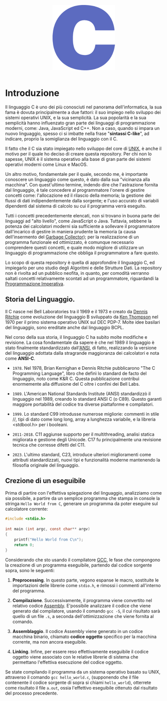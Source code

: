 <div style="width: 100%; display: inline-flex; justify-content:center; align-items:center;">
    <img src = "assets/logo-c.png" alt = "Logo Linguaggio C" style = "max-width: 200px; padding: 1em 2em;" />
</div>

# Introduzione     

Il linguaggio C è uno dei più conosciuti nel panorama dell'informatica, la sua fama è dovuta principalmente a due
fattori: il suo impiego nello sviluppo dei sistemi operativi UNIX, e la sua semplicità. La sua popolarità e la sua
semplicità hanno influenzato gran parte dei linguaggi di programmazione moderni, come: Java, JavaScript ed C++. Non a
caso, quando si impara un nuovo linguaggio, spesso ci si imbatte nella frase "__sintassi C-like__", ad indicare, proprio
la somiglianza del linguaggio con il C.

Il fatto che il C sia stato impiegato nello sviluppo del core di [UNIX](https://it.wikipedia.org/wiki/Unix), è anche il
motivo per il quale ho deciso di creare questa repository. Per chi non lo sapesse, UNIX è il sistema operativo alla base
di gran parte dei sistemi operativi moderni come Linux e MacOS. 

Un altro motivo, fondamentale per il quale, secondo me, è importante conoscere un linguaggio come questo, è dato dalla
sua "vicinanza alla macchina". Con quest'ultimo termine, indendo dire che l'astrazione fornita dal linguaggio, è tale 
concedere al programmatore l'onere di gestire concetti come: l'allocazione ed il rilascio della memoria; 
la gestione dei flussi di dati indipendentemente dalla sorgente; e l'uso accurato di variabili dipendenti dal sistema 
di calcolo su cui il programma verrà eseguito.

Tutti i concetti precedentemente elencati, non si trovano in buona parte dei linguaggi ad "alto livello", come
JavaScript o Java. Tuttavia, sebbene la potenza dei calcolatori moderni sia sufficiente a sollevare il programmatore
dall'incarico di gestire in maniera prudente la memoria (a causa dell'insermento del [Garbage Collector](https://it.wikipedia.org/wiki/Garbage_collection)); per la realizzazione di un programma funzionale ed ottimizzato, è comunque necessario comprendere questi
concetti, e quale modo migliore di utilizzare un linguaggio di programmazione che obbliga il programmatore a fare questo. 

Lo scopo di questa repository è quella di approfondire il linguaggio C, ed impiegarlo per uno studio degli Algoritmi e
delle Strutture Dati. La repository non è rivolta ad un pubblico neofita, in quanto, per comodità verranno saltati
concetti relativamente scontati ad un programmatore, riguardandi la [Programmazione Imperativa](https://it.wikipedia.org/wiki/Programmazione_imperativa).

## Storia del Linguaggio.

Il C nasce nei Bell Laboratories tra il 1969 e il 1973 e creato da [Dennis Ritchie](https://it.wikipedia.org/wiki/Dennis_Ritchie) 
come evoluzione del linguaggio B sviluppato da [Ken Thompson](https://it.wikipedia.org/wiki/Ken_Thompson) nel 1970 per 
il primo sistema operativo UNIX sul DEC PDP-7. Molte idee basilari del linguaggio, sono ereditate anche dal linguaggio 
BCPL. 

Nel corso della sua storia, il linguaggio C ha subito molte modifiche e revisione. La cosa fondamentale da sapere è che
nel 1989 il linguaggio è stato finalmente standardizzato dall'[ANSI](https://it.wikipedia.org/wiki/American_National_Standards_Institute), 
di fatto, realizzando la versione del linguaggio adottata dalla stragrande maggioranza dei calcolatori e nota come
__ANSI-C__.

* `1978`. Nel 1978, Brian Kernighan e Dennis Ritchie pubblicarono "The C Programming Language", libro che definì lo 
standard de facto del linguaggio, noto come K&R C. Questa pubblicazione contribuì enormemente alla diffusione del C oltre
i confini dei Bell Labs.

* `1989`. L'American National Standards Institute (ANSI) standardizzò il linguaggio nel 1989, creando lo standard ANSI
C (o C89). Questo garantì maggiore portabilità del codice tra diverse piattaforme e compilatori.

* `1999`. Lo standard C99 introdusse numerose migliorie: commenti in stile //, tipi di dato come long long, array a 
lunghezza variabile, e la libreria <stdbool.h> per i booleani.

* `2011-2018`. C11 aggiunse supporto per il multithreading, analisi statica migliorata e gestione degli Unicode. C17
fu principalmente una revisione tecnica che corresse difetti del C11.

* `2023`. L'ultimo standard, C23, introduce ulteriori miglioramenti come attributi standardizzati, nuovi tipi e 
funzionalità moderne mantenendo la filosofia originale del linguaggio.

## Crezione di un eseguibile

Prima di partire con l'effettiva spiegazione del linguaggio, analizziamo come sia possibile, a partire da un semplice
programma che stampa in console la stringa `Hello World from C`, generare un programma da poter eseguire sul calcolatore
corrente:

```C
#include <stdio.h>

int main (int argc, const char** argv) 
{
    printf("Hello World from C\n");
    return 0;
}
```

Considerando che sto usando il compilatore [GCC](https://it.wikipedia.org/wiki/GNU_Compiler_Collection), le fase che
compongono la creazione di un programma eseguibile, partendo dal codice sorgente sopra, sono le seguenti:

1. __Preprocessing__. In questo parte, vegono espanse le macro, sostituite le importazioni delle librerie come
   `stdio.h`, e rimossi i commenti all'interno del programma.

2. __Compilazione__. Successivamente, il programma viene convertito nel relativo codice [Assembly](https://it.wikipedia.org/wiki/Linguaggio_assembly). E'possibile analizzare il codice che viene generato dal compilatore, usando il comando `gcc -S`, il cui risultato sarà quello di un file `.s`, a seconda dell'ottimizzazione che viene fornita al comando.

3. __Assemblaggio__. Il codice Assembly viene generato in un codice macchina binario, chiamato __codice oggetto__
   specifico per la macchina corrente, ma non ancora eseguibile.

4. __Linking__. Infine, per essere reso effettivamente eseguibile il codice oggetto viene associato con le relative
   librerie di sistema che permettano l'effettiva esecuzione del codice oggetto. 

Se state compilando il programma da un sistema operativo basato su UNIX, attraverso il comando `gcc hello_world.c`,
(supponendo che il file contenente il codice sorgente di sopra si chiami `hello_world`), otterrete come risultato il
file `a.out`, ossia l'effettivo eseguibile ottenuto dal risultato del processo precedente.

